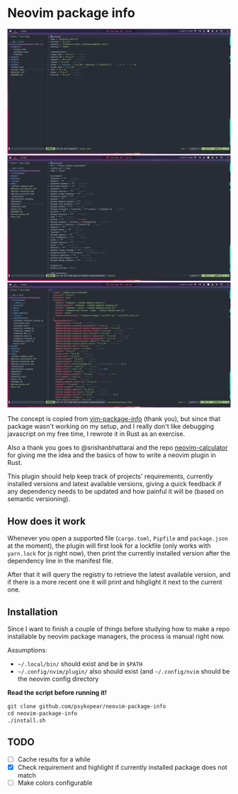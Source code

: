 # Neovim package info

![Screenshot 1](images/cargotoml.png)
![Screenshot 2](images/pipfile.png)
![Screenshot 3](images/packagejson.png)

The concept is copied from [vim-package-info](https://github.com/meain/vim-package-info) (thank you),
but since that package wasn't working on my setup, and I really don't like debugging javascript
on my free time, I rewrote it in Rust as an exercise.

Also a thank you goes to @srishanbhattarai and the repo [neovim-calculator](https://github.com/srishanbhattarai/neovim-calculator)
for giving me the idea and the basics of how to write a neovim plugin in Rust.

This plugin should help keep track of projects' requirements, currently installed versions and latest available versions, giving
a quick feedback if any dependency needs to be updated and how painful it will be (based on semantic versioning).

## How does it work
Whenever you open a supported file (`cargo.toml`, `Pipfile` and `package.json` at the moment), the plugin will first
look for a lockfile (only works with `yarn.lock` for js right now), then print the currently installed version after the
dependency line in the manifest file.

After that it will query the registry to retrieve the latest available version, and if there is a more recent one
it will print and hihglight it next to the current one.

## Installation
Since I want to finish a couple of things before studying how to make a repo installable by neovim package managers, the process is manual right now.

Assumptions:
- `~/.local/bin/` should exist and be in `$PATH`
- `~/.config/nvim/plugin/` also should exist (and `~/.config/nvim` should be the neovim config directory

**Read the script before running it!**

```
git clone github.com/psykopear/neovim-package-info
cd neovim-package-info
./install.sh
```

## TODO
- [ ] Cache results for a while
- [x] Check requirement and highlight if currently installed package does not match
- [ ] Make colors configurable
